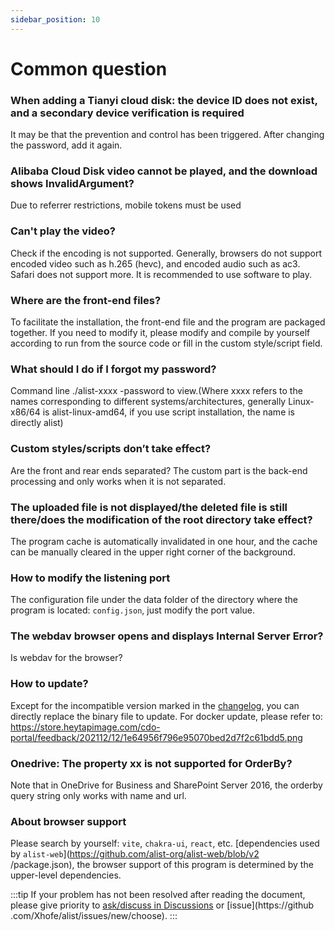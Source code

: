 ```yaml
---
sidebar_position: 10
---
```


# Common question
### When adding a Tianyi cloud disk: the device ID does not exist, and a secondary device verification is required
It may be that the prevention and control has been triggered. After changing the password, add it again.
### Alibaba Cloud Disk video cannot be played, and the download shows InvalidArgument?
Due to referrer restrictions, mobile tokens must be used
### Can't play the video?
Check if the encoding is not supported. Generally, browsers do not support encoded video such as h.265 (hevc), and encoded audio such as ac3. Safari does not support more. It is recommended to use software to play.
### Where are the front-end files?
To facilitate the installation, the front-end file and the program are packaged together. If you need to modify it, please modify and compile by yourself according to run from the source code or fill in the custom style/script field.
### What should I do if I forgot my password?
Command line ./alist-xxxx -password to view.(Where xxxx refers to the names corresponding to different systems/architectures, generally Linux-x86/64 is alist-linux-amd64, if you use script installation, the name is directly alist)
### Custom styles/scripts don’t take effect?
Are the front and rear ends separated? The custom part is the back-end processing and only works when it is not separated.
### The uploaded file is not displayed/the deleted file is still there/does the modification of the root directory take effect?
The program cache is automatically invalidated in one hour, and the cache can be manually cleared in the upper right corner of the background.
### How to modify the listening port
The configuration file under the data folder of the directory where the program is located: `config.json`, just modify the port value.
### The webdav browser opens and displays Internal Server Error?
Is webdav for the browser?
### How to update?
Except for the incompatible version marked in the [changelog](./changelog.md), you can directly replace the binary file to update.
For docker update, please refer to: https://store.heytapimage.com/cdo-portal/feedback/202112/12/1e64956f796e95070bed2d7f2c61bdd5.png
### Onedrive: The property xx is not supported for OrderBy?
Note that in OneDrive for Business and SharePoint Server 2016, the orderby query string only works with name and url.
### About browser support
Please search by yourself: `vite`, `chakra-ui`, `react`, etc. [dependencies used by `alist-web`](https://github.com/alist-org/alist-web/blob/v2 /package.json), the browser support of this program is determined by the upper-level dependencies.

:::tip
If your problem has not been resolved after reading the document, please give priority to [ask/discuss in Discussions](https://github.com/Xhofe/alist/discussions/new) or [issue](https://github .com/Xhofe/alist/issues/new/choose).
:::